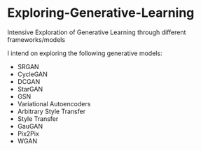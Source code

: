 # Exploring-Generative-Learning
Intensive Exploration of Generative Learning through different frameworks/models

I intend on exploring the following generative models:
- SRGAN
- CycleGAN
- DCGAN
- StarGAN
- GSN
- Variational Autoencoders
- Arbitrary Style Transfer
- Style Transfer
- GauGAN
- Pix2Pix
- WGAN
